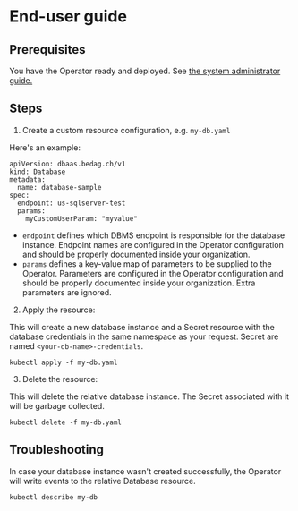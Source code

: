 # End-user guide

## Prerequisites

You have the Operator ready and deployed. See [the system administrator guide.](sysadmin_guide.md)

## Steps

1. Create a custom resource configuration, e.g. `my-db.yaml`

Here's an example:

```
apiVersion: dbaas.bedag.ch/v1
kind: Database
metadata:
  name: database-sample  
spec:
  endpoint: us-sqlserver-test
  params:
    myCustomUserParam: "myvalue"
```
- `endpoint` defines which DBMS endpoint is responsible for the database instance. Endpoint names are configured in the Operator configuration and should be properly documented inside your organization.
- `params` defines a key-value map of parameters to be supplied to the Operator. Parameters are configured in the Operator configuration and should be properly documented inside your organization. 
  Extra parameters are ignored.

2. Apply the resource:

This will create a new database instance and a Secret resource with the database credentials in the same namespace as your request. 
Secret are named `<your-db-name>-credentials`.

```
kubectl apply -f my-db.yaml
```

3. Delete the resource:

This will delete the relative database instance. The Secret associated with it will be garbage collected.

```
kubectl delete -f my-db.yaml
```

## Troubleshooting

In case your database instance wasn't created successfully, the Operator will write events to the relative Database resource.

```
kubectl describe my-db
```


